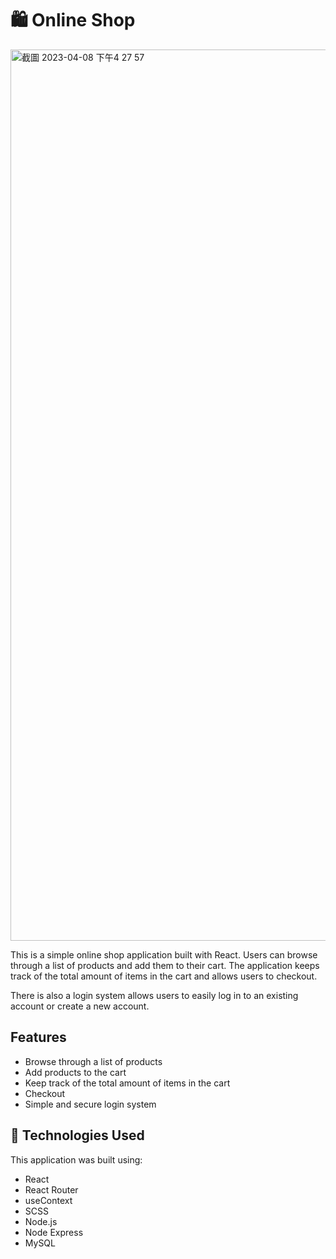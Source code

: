 # 🛍️ **Online Shop**
<img width="1426" alt="截圖 2023-04-08 下午4 27 57" src="https://user-images.githubusercontent.com/117150342/230716021-add2395e-b71c-473a-b303-a23197c65387.png">

This is a simple online shop application built with React. Users can browse through a list of products and add them to their cart. The application keeps track of the total amount of items in the cart and allows users to checkout.

There is also a login system allows users to easily log in to an existing account or create a new account.
## **Features**

- Browse through a list of products
- Add products to the cart
- Keep track of the total amount of items in the cart
- Checkout
- Simple and secure login system

## 🧰 **Technologies Used**

This application was built using:

- React
- React Router
- useContext
- SCSS
- Node.js
- Node Express
- MySQL
